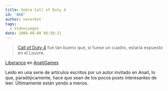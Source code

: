 ```yaml
---
title: Sobre Call of Duty 4
id: '868'
author: neverbot
tags:
  - Videojuegos
date: 2008-08-08 08:58:21
---
```


> [Call of Duty 4](http://en.wikipedia.org/wiki/Call_of_Duty_4:_Modern_Warfare) fue tan bueno que, si fuese un cuadro, estaría expuesto en el Louvre.

[Liberance](http://www.anaitgames.com/author/liberance/) en [AnaitGames](http://www.anaitgames.com/)

Leído en una serie de artículos escritos por un autor invitado en Anait, lo que, paradójicamente, hace que sean de los pocos posts interesantes de leer. Últimamente están yendo a menos.